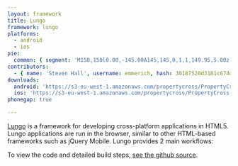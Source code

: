 ```yaml
---
layout: framework
title: Lungo
framework: lungo
platforms:
  - android
  - ios
pie:
  common: { segment: 'M150,150l0.00,-145.00A145,145,0,1,1,149.95,5.00z' }
contributors:
  - { name: 'Steven Hall', username: emmerich, hash: 30187520d3181c674d7b7ecbcbbf48b1 }
downloads:
  android: 'https://s3-eu-west-1.amazonaws.com/propertycross/PropertyCross-lungo-f8254593eed58871434d7101c67428f719f2b0ec.apk'
  ios: 'https://s3-eu-west-1.amazonaws.com/propertycross/PropertyCross-lungo-f8254593eed58871434d7101c67428f719f2b0ec.ipa'
phonegap: true

---
```


[Lungo](http://lungo.tapquo.com/) is a framework for developing cross-platform applications in HTML5. Lungo applications are run in the browser, similar to other HTML-based frameworks such as jQuery Mobile. Lungo provides 2 main workflows:


To view the code and detailed build steps, <a href='{{ site.githuburl }}/tree/master/lungo'>see the github source</a>.